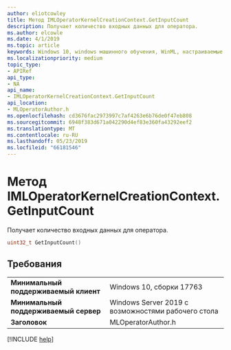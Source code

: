 ```yaml
---
author: eliotcowley
title: Метод IMLOperatorKernelCreationContext.GetInputCount
description: Получает количество входных данных для оператора.
ms.author: elcowle
ms.date: 4/1/2019
ms.topic: article
keywords: Windows 10, windows машинного обучения, WinML, настраиваемые операторы, GetInputCount
ms.localizationpriority: medium
topic_type:
- APIRef
api_type:
- NA
api_name:
- IMLOperatorKernelCreationContext.GetInputCount
api_location:
- MLOperatorAuthor.h
ms.openlocfilehash: cd3676fac2973997c7af4263e6b76de0f47eb808
ms.sourcegitcommit: 6948f383d671a042290d4ef83e360fa43292eef2
ms.translationtype: MT
ms.contentlocale: ru-RU
ms.lasthandoff: 05/23/2019
ms.locfileid: "66181546"
---
```

# <a name="imloperatorkernelcreationcontextgetinputcount-method"></a>Метод IMLOperatorKernelCreationContext.GetInputCount

Получает количество входных данных для оператора.

```cpp
uint32_t GetInputCount()
```

## <a name="requirements"></a>Требования

| | |
|-|-|
| **Минимальный поддерживаемый клиент** | Windows 10, сборки 17763 |
| **Минимальный поддерживаемый сервер** | Windows Server 2019 с возможностями рабочего стола |
| **Заголовок** | MLOperatorAuthor.h |

[!INCLUDE [help](../../includes/get-help.md)]
